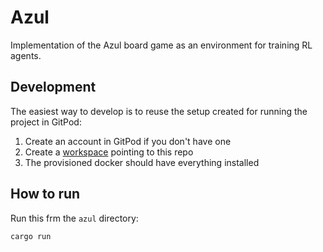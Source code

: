 # Azul

Implementation of the Azul board game as an environment for training RL agents.

## Development

The easiest way to develop is to reuse the setup created for running the project in GitPod:

1. Create an account in GitPod if you don't have one
2. Create a [workspace](https://gitpod.io/workspaces) pointing to this repo
3. The provisioned docker should have everything installed

## How to run

Run this frm the `azul` directory:

```bash
cargo run
```